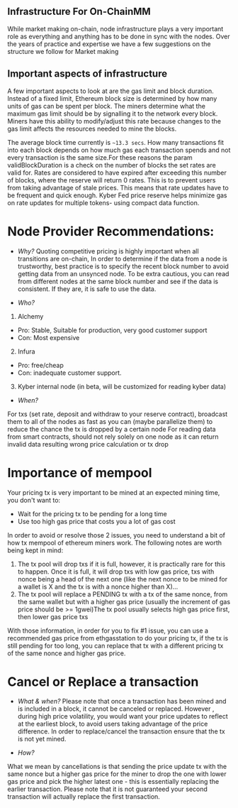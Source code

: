 ## Infrastructure For On-ChainMM

While market making on-chain, node infrastructure plays a very important role as everything and anything has to be done in sync with the nodes. Over the years of practice and expertise we have a few suggestions on the structure we follow for Market making 

## Important aspects of infrastructure

A few important aspects to look at are the gas limit and block duration. Instead of a fixed limit, Ethereum block size is determined by how many units of gas can be spent per block. The miners determine what the maximum gas limit should be by signalling it to the network every block. Miners have this ability to modify/adjust this rate because changes to the gas limit affects the resources needed to mine the blocks. 

The average block time currently is `~13.3 secs`. How many transactions fit into each block depends on how much gas each transaction spends and not every transaction is the same size.For these reasons the param validBlockDuration is a check on the number of blocks the set rates are valid for. Rates are considered to have expired after exceeding this number of blocks, where the reserve will return 0 rates. This is to prevent users from taking advantage of stale prices. This means that rate updates have to be frequent and quick enough. Kyber Fed price reserve helps minimize gas on rate updates for multiple tokens- using compact data function.

# Node Provider Recommendations:

* *Why?*
Quoting competitive pricing is highly important when all transitions are on-chain, In order to determine if the data from a node is trustworthy, best practice is to specify the recent block number to avoid getting data from an unsynced node. To be extra cautious, you can read from different nodes at the same block number and see if the data is consistent. If they are, it is safe to use the data. 

* *Who?*
1. Alchemy 
- Pro: Stable, Suitable for production, very good customer support
- Con: Most expensive

2. Infura 
- Pro: free/cheap
- Con: inadequate customer support.

3. Kyber internal node (in beta, will be customized for reading kyber data)

* *When?*

For txs (set rate, deposit and withdraw to your reserve contract), broadcast them to all of the nodes as fast as you can (maybe parallelize them) to reduce the chance the tx is dropped by a certain node
For reading data from smart contracts, should not rely solely on one node as it can return invalid data resulting wrong price calculation or tx drop

# Importance of mempool

Your pricing tx is very important to be mined at an expected mining time, you don't want to:
* Wait for the pricing tx to be pending for a long time
* Use too high gas price that costs you a lot of gas cost

In order to avoid or resolve those 2 issues, you need to understand a bit of how tx mempool of ethereum miners work. The following notes are worth being kept in mind:

1. The tx pool will drop txs if it is full, however, it is practically rare for this to happen. Once it is full, it will drop txs with low gas price, txs with nonce being a head of the next one (like the next nonce to be mined for a wallet is X and the tx is with a nonce higher than X)...
2. The tx pool will replace a PENDING tx with a tx of the same nonce, from the same wallet but with a higher gas price (usually the increment of gas price should be >= 1gwei)The tx pool usually selects high gas price first, then lower gas price txs

With those information, in order for you to fix #1 issue, you can use a recommended gas price from ethgasstation to do your pricing tx, if the tx is still pending for too long, you can replace that tx with a different pricing tx of the same nonce and higher gas price.

# Cancel or Replace a transaction 

* *What & when?* 
Please note that once a transaction has been mined and is included in a block, it cannot be canceled or replaced. However , during high price volatility, you would want your price updates to reflect at the earliest block, to avoid users taking advantage of the price difference. In order to replace/cancel the transaction ensure that the tx is not yet mined.

* *How?*

What we mean by cancellations is that sending the price update tx with the same nonce but a higher gas price for the miner to drop the one with lower gas price and pick the higher latest one - this is essentially replacing the earlier transaction. Please note that it is not guaranteed your second transaction will actually replace the first transaction.